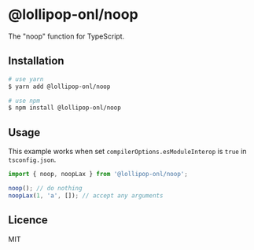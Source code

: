 # @lollipop-onl/noop

The "noop" function for TypeScript.

## Installation

```sh
# use yarn
$ yarn add @lollipop-onl/noop

# use npm
$ npm install @lollipop-onl/noop
```

## Usage

This example works when set `compilerOptions.esModuleInterop` is `true` in `tsconfig.json`.

```ts
import { noop, noopLax } from '@lollipop-onl/noop';

noop(); // do nothing
noopLax(1, 'a', []); // accept any arguments
```

## Licence

MIT
